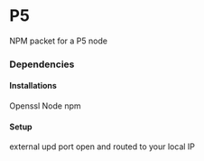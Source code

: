 # P5
NPM packet for a P5 node

### Dependencies

#### Installations
Openssl
Node
npm

#### Setup
external upd port open and routed to your local IP